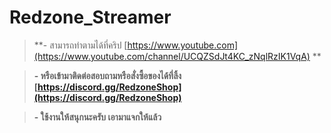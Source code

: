 # Redzone_Streamer

> **- สามารถทำตามได้ที่คริป [https://www.youtube.com](https://www.youtube.com/channel/UCQZSdJt4KC_zNqlRzIK1VqA) **

> **- หรือเข้ามาติดต่อสอบถามหรือสั่งซื้อของได้ที่ลิ้ง [https://discord.gg/RedzoneShop](https://discord.gg/RedzoneShop)**

> **- ใช้งานให้สนุกนะครับ เอามาแจกให้แล้ว**
